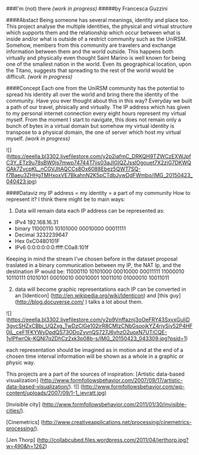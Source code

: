###I'm (not) there _(work in progress)_
#####by Francesca Guzzini

####Abstact
Being someone has several meanings, identity and place too. 
This project analyse the multiple identities, the physical and virtual structure which supports them and the relationship which occur between what is inside and/or what is outside of a restrict community such as the UniRSM. 
Somehow, members from this community are travelers and exchange information between them and the world outside. This happens both virtually and physically even thought Saint Marino is well known for being one of the smallest nation in the world. Even its geographical location, upon the Titano, suggests that spreading to the rest of the world would be difficult. _(work in progress)_

####Concept
Each one from the UniRSM community has the potential to spread his identity all over the world and bring there the identity of the community. Have you ever thought about this in this way? 
Everyday we built a path of our travel, phisically and virtually.
The IP address which has given to my personal internet connection every eight hours represent my virtual myself. From the moment I start to navigate, this does not remain only a bunch of bytes in a virtual domain but somehow my virtual identity is transpose to a physical domain, the one of server which host my virtual myself.
 _(work in progress)_

![] (https://eeella.bl3302.livefilestore.com/y2p2iafmC_DRKQH9TZWCzEXWJpfC3Y_ETz9u78sBW0js7mwp74744T7iis03aJIGIQZJssIOgouet7X2zjG7DKWQQAk7ZvcpKL_nCGVJItAQCCs8Ox6088Ebez5QWT7SQ-f7Baeu3ZHHgTMHxoxVE7BkahnN2K5pCTdbJywDdFWmbo/IMG_20150423_040423.jpg)

####Dataviz
my IP address = my identity = a part of my community
How to represent it?
I think there might be to main ways:

1) Data will remain data 
each IP address can be represented as:
- IPv4 192.168.16.31
- binary 11000110 10101000 00010000 00011111
- Decimal 3232239647
- Hex 0xC0480101F
- IPv6 0:0:0:0:0:0:ffff:C0a8:101f

Keeping in mind the stream I've chosen before in the dataset proposal traslated in a binary communication between my IP, the NAT Ip, and the destination IP would be: 11000110 10101000 00010000 00011111 11000010 10110111 01010101 00010010 00010001 10011010 01000010 10011011

2) data will become graphic representations
each IP can be converted in an [Identicon] (http://en.wikipedia.org/wiki/Identicon) and [this guy] (http://blog.docuverse.com/ ) talks a lot about them.

![] (https://eeella.bl3302.livefilestore.com/y2p9Vnffaznj3oOeFRY43SxvxGuIiD3gycSHZxCBbj_UQZxg_TwDzClGe102irR8CMIzCNbGsoojkYZ4rjySiy52P4HF0jL_ceF1FKYWvDpdQS73ODoZyvnQS727J6vhzO2uoxN7UTiCQE-1ylPfwrOk-KQNI7q2DhCz2xk3p08b-s/IMG_20150423_043309.jpg?psid=1)

each representation should be imagined as in motion and at the end of a chosen time interval information will be shown as a whole in a graphic or physic way.

This projects are a part of the sources of inspiration:
[Artistic data-based visualization] (http://www.formfollowsbehavior.com/2007/09/17/artistic-data-based-visualization/).
![] (http://www.formfollowsbehavior.com/wp-content/uploads/2007/09/1-1_jevratt.jpg)

[Invisible city] (http://www.formfollowsbehavior.com/2011/01/30/invisible-cities/).


[Cinemetrics] (http://www.creativeapplications.net/processing/cinemetrics-processing/).

[Jen Thorp] (http://collabcubed.files.wordpress.com/2011/04/jerthorp.jpg?w=490&h=1262)
